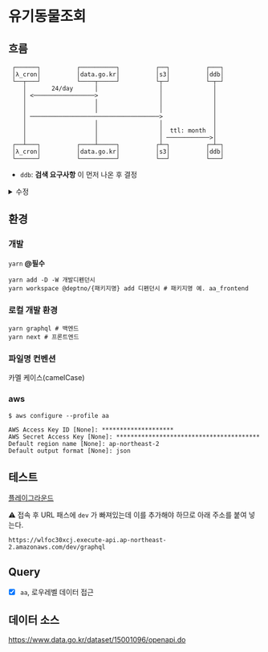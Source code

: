 # 유기동물조회

## 흐름
```text
 ┌──────┐          ┌──────────┐          ┌──┐          ┌───┐
 │λ_cron│          │data.go.kr│          │s3│          │ddb│
 └──┬───┘          └────┬─────┘          └┬─┘          └─┬─┘
    │       24/day      │                 │              │  
    │ <─────────────────>                 │              │  
    │                   │                 │              │  
    │                   │                 │              │  
    │ ────────────────────────────────────>              │  
    │                   │                 │              │  
    │                   │                 │  ttl: month  │  
    │                   │                 │ ────────────>│  
 ┌──┴───┐          ┌────┴─────┐          ┌┴─┐          ┌─┴─┐
 │λ_cron│          │data.go.kr│          │s3│          │ddb│
 └──────┘          └──────────┘          └──┘          └───┘
```

- `ddb`: **검색 요구사항** 이 먼저 나온 후 결정

<details>
<summary>수정</summary>
<a href="https://plantuml.com/ko/sequence-diagram">문법</a>
<a href="https://www.planttext.com">planttext.com</a>

```puml
@startuml

λ_cron <-> data.go.kr: 24/day
λ_cron -> s3
s3 -> ddb: ttl: month

@enduml
```
</details>

## 환경
### 개발
`yarn` **@필수**
```shell script
yarn add -D -W 개발디펜던시
yarn workspace @deptno/{패키지명} add 디펜던시 # 패키지명 예. aa_frontend
```
### 로컬 개발 환경
```shell script
yarn graphql # 백엔드
yarn next # 프론트엔드
```
### 파일명 컨벤션
카멜 케이스(camelCase)
### aws
```shell script
$ aws configure --profile aa                                                                       

AWS Access Key ID [None]: ********************
AWS Secret Access Key [None]: ****************************************
Default region name [None]: ap-northeast-2
Default output format [None]: json
```

## 테스트
[플레이그라운드](https://wlfoc30xcj.execute-api.ap-northeast-2.amazonaws.com/dev/graphql)

⚠️ 접속 후 URL 패스에 `dev` 가 빠져있는데 이를 추가해야 하므로 아래 주소를 붙여 넣는다.

`https://wlfoc30xcj.execute-api.ap-northeast-2.amazonaws.com/dev/graphql`

## Query
- [x] `aa`, 로우레벨 데이터 접근

## 데이터 소스
https://www.data.go.kr/dataset/15001096/openapi.do